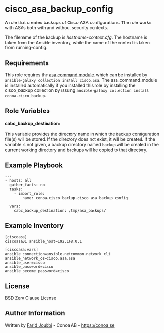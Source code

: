 cisco_asa_backup_config
=======================

A role that creates backups of Cisco ASA configurations.
The role works with ASAs both with and without security contexts.

The filename of the backup is *hostname-context.cfg*. The hostname is taken from the Ansible inventory, while the name of the context is taken from running-config.

Requirements
------------

This role requires the [asa command module](https://docs.ansible.com/ansible/latest/collections/cisco/asa/asa_command_module.html), which can be installed by `ansible-galaxy collection install cisco.asa`.
The asa_command_module is installed automatically if you installed this role by installing the cisco_backup collection by issuing `ansible-galaxy collection install conoa.cisco_backup`.

Role Variables
--------------

#### cabc_backup_destination:
This variable provides the directory name in which the backup configuration file(s) will be stored. If the directory does not exist, it will be created.
If the variable is not given, a backup directory named `backup` will be created in the current working directory and backups will be copied to that directory.

Example Playbook
----------------

```
---
- hosts: all
  gather_facts: no
  tasks:
    - import_role:
        name: conoa.cisco_backup.cisco_asa_backup_config

  vars:
    cabc_backup_destination: /tmp/asa_backups/
```

Example Inventory
-----------------

```
[ciscoasa]
ciscoasa01 ansible_host=192.168.0.1

[ciscoasa:vars]
ansible_connection=ansible.netcommon.network_cli
ansible_network_os=cisco.asa.asa
ansible_user=cisco
ansible_password=cisco
ansible_become_password=cisco
```

License
-------

BSD Zero Clause License

Author Information
------------------

Written by [Farid Joubbi](https://github.com/faridjoubbi) - Conoa AB - https://conoa.se
